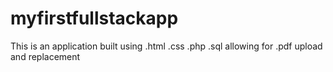 # myfirstfullstackapp
This is an application built using .html .css .php .sql allowing for .pdf upload and replacement
